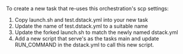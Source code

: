 To create a new task that re-uses this orchestration's scp settings:
1. Copy launch.sh and test.dstack.yml into your new task
2. Update the name of test.dstack.yml to a suitable name
3. Update the forked launch.sh to match the newly named dstack.yml
4. Add a new script that serve's as the tasks main and update RUN_COMMAND in the
   dstack.yml to call this new script.
